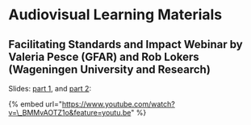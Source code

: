 # Audiovisual Learning Materials

## **Facilitating Standards and Impact Webinar by Valeria Pesce \(GFAR\) and Rob Lokers \(Wageningen University and Research\)**

Slides: [part 1](http://s3-eu-west-1.amazonaws.com/assets.aims.fao.org/public/GODANWebinar-RobLokers.pdf), and [part 2](http://s3-eu-west-1.amazonaws.com/assets.aims.fao.org/public/GODANWebinar-ValeriaPesce.pdf):  

{% embed url="https://www.youtube.com/watch?v=\_BMMvAOTZ1o&feature=youtu.be" %}




